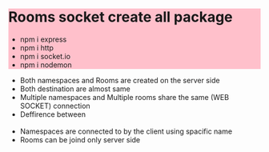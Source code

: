 <div style="background:pink; pading:20px;">
<h1>Rooms socket create all package</h1>
<ul>
<li>npm i express</li>
<li>npm i http</li>
<li>npm i socket.io</li>
<li>npm i nodemon</li>
</ul>
</div>
<div> 
<ul>
<li>Both namespaces and Rooms are created on the server side</li>
<li> Both destination are almost same</li>
<li>Multiple namespaces and Multiple rooms share the same (WEB SOCKET) connection</li>
<li>Deffirence between</li><br/>
<li>Namespaces are connected to by the client using spacific name </li>
<li>Rooms can be joind only server side</li>
</ul>
</div>